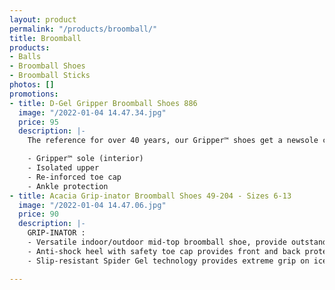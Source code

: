 ```yaml
---
layout: product
permalink: "/products/broomball/"
title: Broomball
products:
- Balls
- Broomball Shoes
- Broomball Sticks
photos: []
promotions:
- title: D-Gel Gripper Broomball Shoes 886
  image: "/2022-01-04 14.47.34.jpg"
  price: 95
  description: |-
    The reference for over 40 years, our Gripper™ shoes get a newsole compound to improve resistance, while offering the same reliable traction on ice.

    - Gripper™ sole (interior)
    - Isolated upper
    - Re-inforced toe cap
    - Ankle protection
- title: Acacia Grip-inator Broomball Shoes 49-204 - Sizes 6-13
  image: "/2022-01-04 14.47.06.jpg"
  price: 90
  description: |-
    GRIP-INATOR :
    - Versatile indoor/outdoor mid-top broomball shoe, provide outstanding comfort, durability and breathability.
    - Anti-shock heel with safety toe cap provides front and back protection while lightweight foam mid-sole adds cushioning for extra comfort.
    - Slip-resistant Spider Gel technology provides extreme grip on ice

---
```


